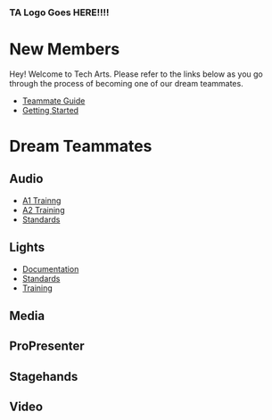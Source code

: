 <!-- TITLE: Welcome to Tech Arts -->
<!-- SUBTITLE: Below, you'll find everything you need whether you're joining our team for the first time or already here! -->

### TA Logo Goes HERE!!!!

# New Members
Hey! Welcome to Tech Arts. Please refer to the links below as you go through the process of becoming one of our dream teammates.
* [Teammate Guide](/new-members/team-guide)
* [Getting Started](/new-members/get-started)
# Dream Teammates
## Audio
* [A1 Trainng](/audio/trainng/a-1/101)
* [A2 Training](/audio/trainng/a-2/101)
* [Standards](/audio/standards)
## Lights
* [Documentation](/lights/documents)
* [Standards](/lights/standards)
* [Training](/lights/training)
## Media
## ProPresenter
## Stagehands
## Video